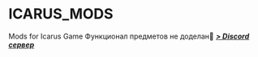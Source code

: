 # ICARUS_MODS
Mods for Icarus Game
Функционал предметов не доделан🫠
***[> Discord сервер](https://discord.gg/62Kd7nh8VV)***
